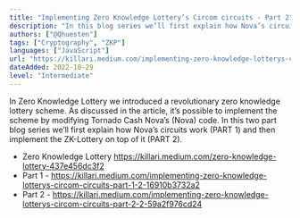 ```yaml
---
title: "Implementing Zero Knowledge Lottery’s Circom circuits - Part 2"
description: "In this blog series we’ll first explain how Nova’s circuits work (PART 1) and then implement the ZK-Lottery on top of it (PART 2)."
authors: ["@Qhuesten"]
tags: ["Cryptography", "ZKP"]
languages: ["JavaScript"]
url: "https://killari.medium.com/implementing-zero-knowledge-lotterys-circom-circuits-part-2-2-59a2f976cd24"
dateAdded: 2022-10-29
level: "Intermediate"
---
```


In Zero Knowledge Lottery we introduced a revolutionary zero knowledge lottery scheme. As discussed in the article, it’s possible to implement the scheme by modifying Tornado Cash Nova’s (Nova) code. In this two part blog series we’ll first explain how Nova’s circuits work (PART 1) and then implement the ZK-Lottery on top of it (PART 2).

- Zero Knowledge Lottery https://killari.medium.com/zero-knowledge-lottery-437e456dc3f2
- Part 1 - https://killari.medium.com/implementing-zero-knowledge-lotterys-circom-circuits-part-1-2-16910b3732a2
- Part 2 - https://killari.medium.com/implementing-zero-knowledge-lotterys-circom-circuits-part-2-2-59a2f976cd24